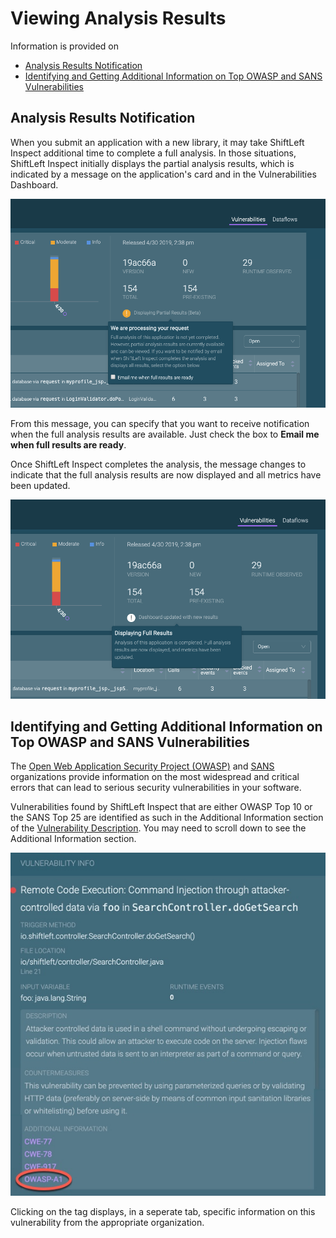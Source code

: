# Viewing Analysis Results

Information is provided on 

* [Analysis Results Notification](#analysis-results-notification)
* [Identifying and Getting Additional Information on Top OWASP and SANS Vulnerabilities](#identifying-and-getting-additional-information-on-top-owasp-and-sans-vulnerabilities)

## Analysis Results Notification

When you submit an application with a new library, it may take ShiftLeft Inspect additional time to complete a full analysis. In those situations, ShiftLeft Inspect initially displays the partial analysis results, which is indicated by a message on the application's card and in the Vulnerabilities Dashboard. 

 ![Partial Results Message](img/partial-results.png)

From this message, you can specify that you want to receive notification when the full analysis results are available. Just check the box to **Email me when full results are ready**. 

Once ShiftLeft Inspect completes the analysis, the message changes to indicate that the full analysis results are now displayed and all metrics have been updated.

![Full Results Message](img/full-results.png)

## Identifying and Getting Additional Information on Top OWASP and SANS Vulnerabilities

The [Open Web Application Security Project (OWASP)](https://www.owasp.org/index.php/Category:OWASP_Top_Ten_Project) and [SANS](https://www.sans.org/top25-software-errors/) organizations provide information on the most widespread and critical errors that can lead to serious security vulnerabilities in your software. 

Vulnerabilities found by ShiftLeft Inspect that are either OWASP Top 10 or the SANS Top 25 are identified as such in the Additional Information section of the [Vulnerability Description](../using-workflow/vulnerability-dashboard.md). You may need to scroll down to see the Additional Information section. 

![Top Vulnerability Tag](img/top-vulnerability.jpg)

Clicking on the tag displays, in a seperate tab, specific information on this vulnerability from the appropriate organization.
